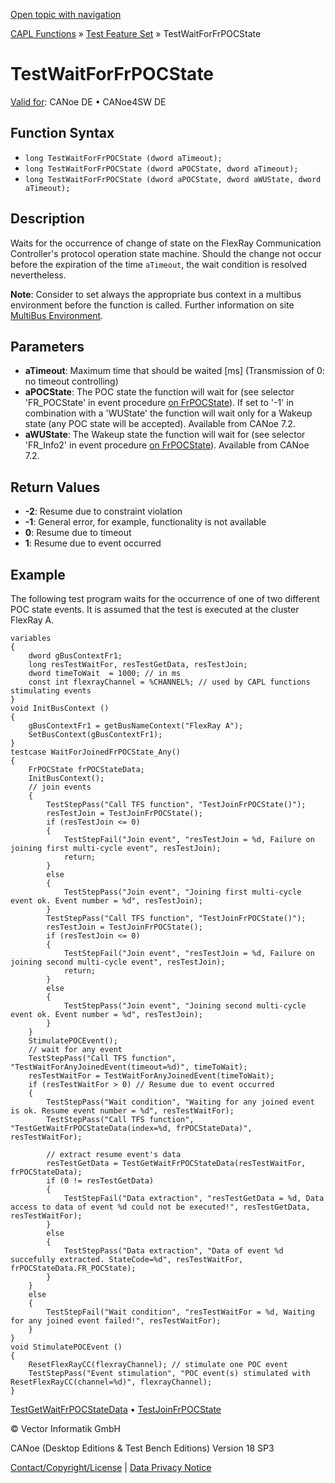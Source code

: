 [Open topic with navigation](../../../../../CANoeDEFamily.htm#Topics/CAPLFunctions/Test/Functions/CAPLfunctionTestWaitForFrPOCState.md)

[CAPL Functions](../../CAPLfunctions.md) » [Test Feature Set](../CAPLfunctionsTFSOverview.md) » TestWaitForFrPOCState

# TestWaitForFrPOCState

[Valid for](../../../Shared/FeatureAvailability.md): CANoe DE • CANoe4SW DE

## Function Syntax

- `long TestWaitForFrPOCState (dword aTimeout);`
- `long TestWaitForFrPOCState (dword aPOCState, dword aTimeout);`
- `long TestWaitForFrPOCState (dword aPOCState, dword aWUState, dword aTimeout);`

## Description

Waits for the occurrence of change of state on the FlexRay Communication Controller's protocol operation state machine. Should the change not occur before the expiration of the time `aTimeout`, the wait condition is resolved nevertheless.

**Note**: Consider to set always the appropriate bus context in a multibus environment before the function is called. Further information on site [MultiBus Environment](../../../Shared/CAPL/General/TestMultiBusEnvironment.md).

## Parameters

- **aTimeout**: Maximum time that should be waited [ms] (Transmission of 0: no timeout controlling)
- **aPOCState**: The POC state the function will wait for (see selector 'FR_POCState' in event procedure [on FrPOCState](../../FlexRay/EventProcedures/CAPLfunctionOnFRPocState.md)). If set to '-1' in combination with a 'WUState' the function will wait only for a Wakeup state (any POC state will be accepted). Available from CANoe 7.2.
- **aWUState**: The Wakeup state the function will wait for (see selector 'FR_Info2' in event procedure [on FrPOCState](../../FlexRay/EventProcedures/CAPLfunctionOnFRPocState.md)). Available from CANoe 7.2.

## Return Values

- **-2**: Resume due to constraint violation
- **-1**: General error, for example, functionality is not available
- **0**: Resume due to timeout
- **1**: Resume due to event occurred

## Example

The following test program waits for the occurrence of one of two different POC state events. It is assumed that the test is executed at the cluster FlexRay A.

```plaintext
variables
{
    dword gBusContextFr1;
    long resTestWaitFor, resTestGetData, resTestJoin;
    dword timeToWait  = 1000; // in ms
    const int flexrayChannel = %CHANNEL%; // used by CAPL functions stimulating events
}
void InitBusContext ()
{
    gBusContextFr1 = getBusNameContext("FlexRay A");
    SetBusContext(gBusContextFr1);
}
testcase WaitForJoinedFrPOCState_Any()
{
    FrPOCState frPOCStateData;
    InitBusContext();
    // join events
    {
        TestStepPass("Call TFS function", "TestJoinFrPOCState()");
        resTestJoin = TestJoinFrPOCState();
        if (resTestJoin <= 0)
        {
            TestStepFail("Join event", "resTestJoin = %d, Failure on joining first multi-cycle event", resTestJoin);
            return;
        }
        else
        {
            TestStepPass("Join event", "Joining first multi-cycle event ok. Event number = %d", resTestJoin);
        }
        TestStepPass("Call TFS function", "TestJoinFrPOCState()");
        resTestJoin = TestJoinFrPOCState();
        if (resTestJoin <= 0)
        {
            TestStepFail("Join event", "resTestJoin = %d, Failure on joining second multi-cycle event", resTestJoin);
            return;
        }
        else
        {
            TestStepPass("Join event", "Joining second multi-cycle event ok. Event number = %d", resTestJoin);
        }
    }
    StimulatePOCEvent();
    // wait for any event
    TestStepPass("Call TFS function", "TestWaitForAnyJoinedEvent(timeout=%d)", timeToWait);
    resTestWaitFor = TestWaitForAnyJoinedEvent(timeToWait);
    if (resTestWaitFor > 0) // Resume due to event occurred
    {
        TestStepPass("Wait condition", "Waiting for any joined event is ok. Resume event number = %d", resTestWaitFor);
        TestStepPass("Call TFS function", "TestGetWaitFrPOCStateData(index=%d, frPOCStateData)", resTestWaitFor);
        
        // extract resume event's data
        resTestGetData = TestGetWaitFrPOCStateData(resTestWaitFor, frPOCStateData);
        if (0 != resTestGetData)
        {
            TestStepFail("Data extraction", "resTestGetData = %d, Data access to data of event %d could not be executed!", resTestGetData, resTestWaitFor);
        }
        else
        {
            TestStepPass("Data extraction", "Data of event %d succefully extracted. StateCode=%d", resTestWaitFor, frPOCStateData.FR_POCState);
        }
    }
    else
    {
        TestStepFail("Wait condition", "resTestWaitFor = %d, Waiting for any joined event failed!", resTestWaitFor);
    }
}
void StimulatePOCEvent ()
{
    ResetFlexRayCC(flexrayChannel); // stimulate one POC event
    TestStepPass("Event stimulation", "POC event(s) stimulated with ResetFlexRayCC(channel=%d)", flexrayChannel);
}
```

[TestGetWaitFrPOCStateData](CAPLfunctionTestGetWaitFrPOCStateData.md) • [TestJoinFrPOCState](CAPLfunctionTestJoinFrPOCState.md)

© Vector Informatik GmbH

CANoe (Desktop Editions & Test Bench Editions) Version 18 SP3

[Contact/Copyright/License](../../../Shared/ContactCopyrightLicense.md) | [Data Privacy Notice](https://www.vector.com/int/en/company/get-info/privacy-policy/)